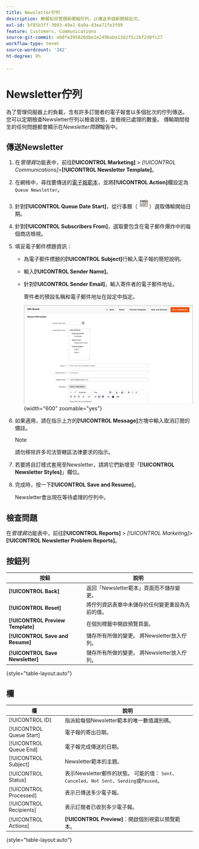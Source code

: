 ```yaml
---
title: Newsletter佇列
description: 瞭解如何管理新聞稿佇列，以傳送多個新聞稿批次。
exl-id: bf85b3ff-3093-49a1-8a9a-d3ea71fe3f09
feature: Customers, Communications
source-git-commit: eb0fe395020dbe2e2496aba13d2f5c2bf2d0fc27
workflow-type: tm+mt
source-wordcount: '342'
ht-degree: 0%

---
```


# Newsletter佇列

為了管理伺服器上的負載，含有許多訂閱者的電子報會以多個批次的佇列傳送。 您可以定期檢查Newsletter佇列以檢查狀態，並檢視已處理的數量。 傳輸期間發生的任何問題都會顯示在&#x200B;_Newsletter問題_&#x200B;報告中。

## 傳送Newsletter

1. 在&#x200B;_管理員_&#x200B;功能表中，前往&#x200B;**[!UICONTROL Marketing]** > _[!UICONTROL Communications]_>**[!UICONTROL Newsletter Template]**。

1. 在網格中，尋找要傳送的[電子報範本](newsletter-template.md)，並將&#x200B;**[!UICONTROL Action]**&#x200B;欄設定為`Queue Newsletter`。

1. 針對&#x200B;**[!UICONTROL Queue Date Start]**，從行事曆（![行事曆圖示](../assets/icon-calendar.png)）選取傳輸開始日期。

1. 針對&#x200B;**[!UICONTROL Subscribers From]**，選取要包含在電子郵件爆炸中的每個商店檢視。

1. 填妥電子郵件標題資訊：

   - 為電子郵件標題的&#x200B;**[!UICONTROL Subject]**&#x200B;行輸入電子報的簡短說明。

   - 輸入&#x200B;**[!UICONTROL Sender Name]**。

   - 針對&#x200B;**[!UICONTROL Sender Email]**，輸入寄件者的電子郵件地址。

     寄件者的預設名稱和電子郵件地址在設定中指定。

     ![Newsletter佇列資訊](./assets/newsletter-queue-information1.png){width="600" zoomable="yes"}

1. 如果適用，請在指示上方的&#x200B;**[!UICONTROL Message]**&#x200B;方塊中輸入取消訂閱的備註。

   >[!NOTE]
   >
   >請勿移除許多司法管轄區法律要求的指示。

1. 若要將自訂樣式套用至Newsletter，請將它們新增至「**[!UICONTROL Newsletter Styles]**」欄位。

1. 完成時，按一下&#x200B;**[!UICONTROL Save and Resume]**。

   Newsletter會出現在等待處理的佇列中。

## 檢查問題

在&#x200B;_管理員_&#x200B;功能表中，前往&#x200B;**[!UICONTROL Reports]** > _[!UICONTROL Marketing]_>**[!UICONTROL Newsletter Problem Reports]**。

## 按鈕列

| 按鈕 | 說明 |
|--- |--- |
| **[!UICONTROL Back]** | 返回「Newsletter範本」頁面而不儲存變更。 |
| **[!UICONTROL Reset]** | 將佇列資訊表單中未儲存的任何變更重設為先前的值。 |
| **[!UICONTROL Preview Template]** | 在個別標籤中開啟預覽頁面。 |
| **[!UICONTROL Save and Resume]** | 儲存所有所做的變更。 將Newsletter放入佇列。 |
| **[!UICONTROL Save Newsletter]** | 儲存所有所做的變更。 將Newsletter放入佇列。 |

{style="table-layout:auto"}

## 欄

| 欄 | 說明 |
|--- |--- |
| [!UICONTROL ID] | 指派給每個Newsletter範本的唯一數值識別碼。 |
| [!UICONTROL Queue Start] | 電子報的寄出日期。 |
| [!UICONTROL Queue End] | 電子報完成傳送的日期。 |
| [!UICONTROL Subject] | Newsletter範本的主題。 |
| [!UICONTROL Status] | 表示Newsletter郵件的狀態。 可能的值： `Sent`、`Canceled`、`Not Sent`、`Sending`或`Paused`。 |
| [!UICONTROL Processed] | 表示已傳送多少電子報。 |
| [!UICONTROL Recipients] | 表示訂閱者已收到多少電子報。 |
| [!UICONTROL Actions] | **[!UICONTROL Preview]**：開啟個別視窗以預覽範本。 |

{style="table-layout:auto"}
